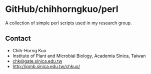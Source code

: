 # GitHub/chihhorngkuo/perl
A collection of simple perl scripts used in my research group.

## Contact
  - Chih-Horng Kuo
  - Institute of Plant and Microbial Biology, Academia Sinica, Taiwan
  - chk@gate.sinica.edu.tw
  - http://ipmb.sinica.edu.tw/chkuo/

